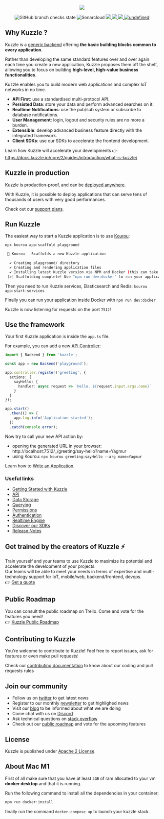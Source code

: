 <p align="center">
  <img src="https://user-images.githubusercontent.com/7868838/103797784-32337580-5049-11eb-8917-3fcf4487644c.png"/>
</p>
<p align="center">
  <img alt="GitHub branch checks state" src="https://img.shields.io/github/checks-status/kuzzleio/kuzzle/master">
  <img alt="Sonarcloud" src="https://sonarcloud.io/api/project_badges/measure?project=kuzzleio_kuzzle&metric=alert_status&branch=master">
  <a href="https://codecov.io/gh/kuzzleio/kuzzle">
    <img src="https://codecov.io/gh/kuzzleio/kuzzle/branch/master/graph/badge.svg?token=jOrGhzslSM"/>
  </a>
  <a href="https://lgtm.com/projects/g/kuzzleio/kuzzle/context:javascript">
    <img src="https://img.shields.io/lgtm/grade/javascript/g/kuzzleio/kuzzle.svg?logo=lgtm&logoWidth=18" />
  </a>
  <a href="https://lgtm.com/projects/g/kuzzleio/kuzzle/alerts">
    <img src="https://img.shields.io/lgtm/alerts/g/kuzzleio/kuzzle.svg?logo=lgtm&logoWidth=18" />
  </a>
  <a href="https://github.com/kuzzleio/kuzzle/blob/master/LICENSE">
    <img alt="undefined" src="https://img.shields.io/github/license/kuzzleio/kuzzle.svg?style=flat">
  </a>
</p>

## Why Kuzzle ?

Kuzzle is a [generic backend](https://docs.kuzzle.io/core/2/guides/introduction/general-purpose-backend/) offering **the basic building blocks common to every application**.

Rather than developing the same standard features over and over again each time you create a new application, Kuzzle proposes them off the shelf, allowing you to focus on building **high-level, high-value business functionalities**.

Kuzzle enables you to build modern web applications and complex IoT networks in no time.

* **API First**: use a standardised multi-protocol API.
* **Persisted Data**: store your data and perform advanced searches on it.
* **Realtime Notifications**: use the pub/sub system or subscribe to database notifications.
* **User Management**: login, logout and security rules are no more a burden.
* **Extensible**: develop advanced business feature directly with the integrated framework.
* **Client SDKs**: use our SDKs to accelerate the frontend development.

Learn how Kuzzle will accelerate your developments :point_right: https://docs.kuzzle.io/core/2/guides/introduction/what-is-kuzzle/

## Kuzzle in production

Kuzzle is production-proof, and can be [deployed anywhere](https://kuzzle.io/products/by-features/on-premises/). 

With Kuzzle, it is possible to deploy applications that can serve tens of thousands of users with very good performances.  

Check out our [support plans](https://kuzzle.io/pricing/).

## Run Kuzzle

The easiest way to start a Kuzzle application is to use [Kourou](https://github.com/kuzzleio/kourou):

```bash
npx kourou app:scaffold playground

 🚀 Kourou - Scaffolds a new Kuzzle application
 
  ✔ Creating playground/ directory
  ✔ Creating and rendering application files
  ✔ Installing latest Kuzzle version via NPM and Docker (this can take some time)
 [✔] Scaffolding complete! Use "npm run dev:docker" to run your application
```

Then you need to run Kuzzle services, Elasticsearch and Redis: `kourou app:start-services`

Finally you can run your application inside Docker with `npm run dev:docker`

Kuzzle is now listening for requests on the port `7512`!

## Use the framework

Your first Kuzzle application is inside the `app.ts` file.

For example, you can add a new [API Controller](https://docs.kuzzle.io/core/2/guides/develop-on-kuzzle/api-controllers):

```ts
import { Backend } from 'kuzzle';

const app = new Backend('playground');

app.controller.register('greeting', {
  actions: {
    sayHello: {
      handler: async request => `Hello, ${request.input.args.name}` 
    }
  }
});

app.start()
  .then(() => {
    app.log.info('Application started');
  })
  .catch(console.error);
```

Now try to call your new API action by:
 - opening the generated URL in your browser: http://localhost:7512/_/greeting/say-hello?name=Yagmur
 - using Kourou: `npx kourou greeting:sayHello --arg name=Yagmur`

Learn how to [Write an Application](https://docs.kuzzle.io/core/2/guides/getting-started/write-application/).

### Useful links

* [Getting Started with Kuzzle](https://docs.kuzzle.io/core/2/guides/getting-started/run-kuzzle/)
* [API](https://docs.kuzzle.io/core/2/guides/main-concepts/api/)
* [Data Storage](https://docs.kuzzle.io/core/2/guides/main-concepts/data-storage/)
* [Querying](https://docs.kuzzle.io/core/2/guides/main-concepts/querying/)
* [Permissions](https://docs.kuzzle.io/core/2/guides/main-concepts/permissions/)
* [Authentication](https://docs.kuzzle.io/core/2/guides/main-concepts/authentication/)
* [Realtime Engine](https://docs.kuzzle.io/core/2/guides/main-concepts/realtime-engine/)
* [Discover our SDKs](https://docs.kuzzle.io/core/2/sdk/)
* [Release Notes](https://github.com/kuzzleio/kuzzle/releases)

## Get trained by the creators of Kuzzle :zap:

Train yourself and your teams to use Kuzzle to maximize its potential and accelerate the development of your projects.  
Our teams will be able to meet your needs in terms of expertise and multi-technology support for IoT, mobile/web, backend/frontend, devops.  
:point_right: [Get a quote](https://hubs.ly/H0jkfJ_0)

## Public Roadmap

You can consult the public roadmap on Trello. Come and vote for the features you need!  
:point_right: [Kuzzle Public Roadmap](https://trello.com/b/za9vOgRh/kuzzle-public-roadmap)

## Contributing to Kuzzle

You're welcome to contribute to Kuzzle!
Feel free to report issues, ask for features or even make pull requests!

Check our [contributing documentation](./CONTRIBUTING.md) to know about our coding and pull requests rules

## Join our community

* Follow us on [twitter](https://twitter.com/kuzzleio) to get latest news
* Register to our monthly [newsletter](http://eepurl.com/bxRxpr) to get highlighed news
* Visit our [blog](https://blog.kuzzle.io/) to be informed about what we are doing
* Come chat with us on [Discord](http://join.discord.kuzzle.io)
* Ask technical questions on [stack overflow](https://stackoverflow.com/search?q=kuzzle)
* Check out our [public roadmap](https://trello.com/b/za9vOgRh/kuzzle-public-roadmap) and vote for the upcoming features

## License

Kuzzle is published under [Apache 2 License](./LICENSE.md).

## About Mac M1

First of all make sure that you have at least `4GB` of ram allocated to your vm **docker desktop** and that it is running.

Run the following command to install all the dependencies in your container:
```bash
npm run docker:install
```

finally run the command `docker-compose up` to launch your kuzzle stack.